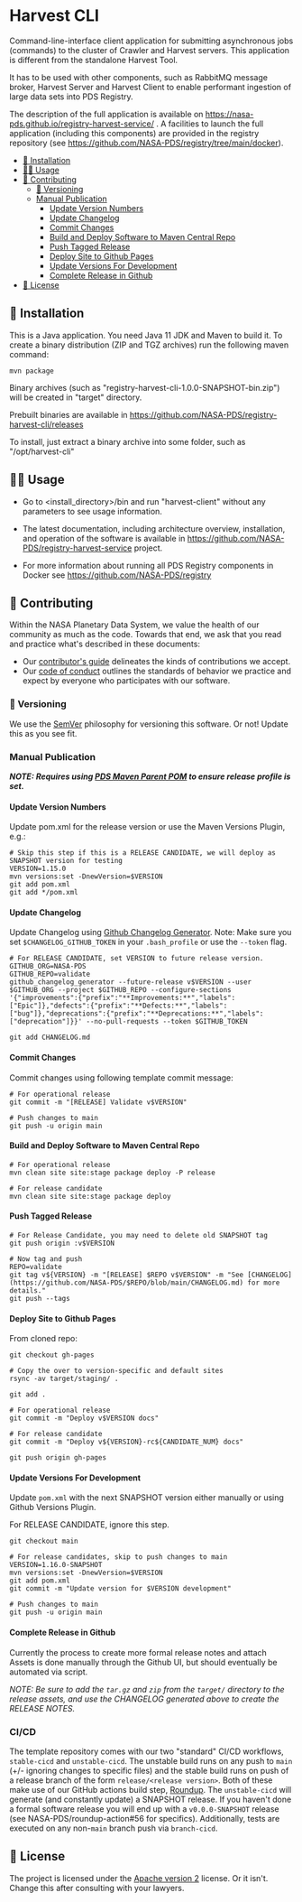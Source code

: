 # Harvest CLI

Command-line-interface client application for submitting asynchronous jobs (commands) to the 
cluster of Crawler and Harvest servers.
This application is different from the standalone Harvest Tool.

It has to be used with other components, such as RabbitMQ message broker, Harvest Server and Harvest Client 
to enable performant ingestion of large data sets into PDS Registry.

The description of the full application is available on https://nasa-pds.github.io/registry-harvest-service/ . A facilities to launch the full application (including this components) are provided in the registry repository (see https://github.com/NASA-PDS/registry/tree/main/docker).

* [📀 Installation](#---installation)
* [💁‍♀️ Usage](#------usage)
* [👥 Contributing](#---contributing)
  + [🔢 Versioning](#---versioning)
  + [Manual Publication](#manual-publication)
    - [Update Version Numbers](#update-version-numbers)
    - [Update Changelog](#update-changelog)
    - [Commit Changes](#commit-changes)
    - [Build and Deploy Software to Maven Central Repo](#build-and-deploy-software-to-maven-central-repo)
    - [Push Tagged Release](#push-tagged-release)
    - [Deploy Site to Github Pages](#deploy-site-to-github-pages)
    - [Update Versions For Development](#update-versions-for-development)
    - [Complete Release in Github](#complete-release-in-github)
* [📃 License](#---license)

## 📀 Installation

This is a Java application. You need Java 11 JDK and Maven to build it.
To create a binary distribution (ZIP and TGZ archives) run the following maven command:

```
mvn package
``` 

Binary archives (such as "registry-harvest-cli-1.0.0-SNAPSHOT-bin.zip") will be created in "target" directory.

Prebuilt binaries are available in https://github.com/NASA-PDS/registry-harvest-cli/releases

To install, just extract a binary archive into some folder, such as "/opt/harvest-cli"


## 💁‍♀️ Usage

* Go to <install_directory>/bin and run "harvest-client" without any parameters to see usage information.

* The latest documentation, including architecture overview, installation, and operation of the software
is available in https://github.com/NASA-PDS/registry-harvest-service project.

* For more information about running all PDS Registry components in Docker see
https://github.com/NASA-PDS/registry


## 👥 Contributing

Within the NASA Planetary Data System, we value the health of our community as much as the code. Towards that end, we ask that you read and practice what's described in these documents:

-   Our [contributor's guide](https://github.com/NASA-PDS/.github/blob/main/CONTRIBUTING.md) delineates the kinds of contributions we accept.
-   Our [code of conduct](https://github.com/NASA-PDS/.github/blob/main/CODE_OF_CONDUCT.md) outlines the standards of behavior we practice and expect by everyone who participates with our software.


### 🔢 Versioning

We use the [SemVer](https://semver.org/) philosophy for versioning this software. Or not! Update this as you see fit.


### Manual Publication

_**NOTE: Requires using [PDS Maven Parent POM](https://github.com/NASA-PDS/pdsen-maven-parent) to ensure release profile is set.**_

#### Update Version Numbers

Update pom.xml for the release version or use the Maven Versions Plugin, e.g.:

```
# Skip this step if this is a RELEASE CANDIDATE, we will deploy as SNAPSHOT version for testing
VERSION=1.15.0
mvn versions:set -DnewVersion=$VERSION
git add pom.xml
git add */pom.xml
```

#### Update Changelog
Update Changelog using [Github Changelog Generator](https://github.com/github-changelog-generator/github-changelog-generator). Note: Make sure you set `$CHANGELOG_GITHUB_TOKEN` in your `.bash_profile` or use the `--token` flag.
```
# For RELEASE CANDIDATE, set VERSION to future release version.
GITHUB_ORG=NASA-PDS
GITHUB_REPO=validate
github_changelog_generator --future-release v$VERSION --user $GITHUB_ORG --project $GITHUB_REPO --configure-sections '{"improvements":{"prefix":"**Improvements:**","labels":["Epic"]},"defects":{"prefix":"**Defects:**","labels":["bug"]},"deprecations":{"prefix":"**Deprecations:**","labels":["deprecation"]}}' --no-pull-requests --token $GITHUB_TOKEN

git add CHANGELOG.md
```

#### Commit Changes
Commit changes using following template commit message:
```
# For operational release
git commit -m "[RELEASE] Validate v$VERSION"

# Push changes to main
git push -u origin main
```

#### Build and Deploy Software to Maven Central Repo

```
# For operational release
mvn clean site site:stage package deploy -P release

# For release candidate
mvn clean site site:stage package deploy
```

#### Push Tagged Release
```
# For Release Candidate, you may need to delete old SNAPSHOT tag
git push origin :v$VERSION

# Now tag and push
REPO=validate
git tag v${VERSION} -m "[RELEASE] $REPO v$VERSION" -m "See [CHANGELOG](https://github.com/NASA-PDS/$REPO/blob/main/CHANGELOG.md) for more details."
git push --tags

```

#### Deploy Site to Github Pages

From cloned repo:
```
git checkout gh-pages

# Copy the over to version-specific and default sites
rsync -av target/staging/ .

git add .

# For operational release
git commit -m "Deploy v$VERSION docs"

# For release candidate
git commit -m "Deploy v${VERSION}-rc${CANDIDATE_NUM} docs"

git push origin gh-pages
```

#### Update Versions For Development

Update `pom.xml` with the next SNAPSHOT version either manually or using Github Versions Plugin.

For RELEASE CANDIDATE, ignore this step.

```
git checkout main

# For release candidates, skip to push changes to main
VERSION=1.16.0-SNAPSHOT
mvn versions:set -DnewVersion=$VERSION
git add pom.xml
git commit -m "Update version for $VERSION development"

# Push changes to main
git push -u origin main
```

#### Complete Release in Github
Currently the process to create more formal release notes and attach Assets is done manually through the Github UI, but should eventually be automated via script.

*NOTE: Be sure to add the `tar.gz` and `zip` from the `target/` directory to the release assets, and use the CHANGELOG generated above to create the RELEASE NOTES.*


### CI/CD
The template repository comes with our two "standard" CI/CD workflows, `stable-cicd` and `unstable-cicd`. The unstable build runs on any push to `main` (+/- ignoring changes to specific files) and the stable build runs on push of a release branch of the form `release/<release version>`. Both of these make use of our GitHub actions build step, [Roundup](https://github.com/NASA-PDS/roundup-action). The `unstable-cicd` will generate (and constantly update) a SNAPSHOT release. If you haven't done a formal software release you will end up with a `v0.0.0-SNAPSHOT` release (see NASA-PDS/roundup-action#56 for specifics). Additionally, tests are executed on any non-`main` branch push via `branch-cicd`.


## 📃 License

The project is licensed under the [Apache version 2](LICENSE.md) license. Or it isn't. Change this after consulting with your lawyers.

